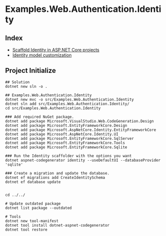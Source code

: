 # Examples.Web.Authentication.Identity

## Index

- [Scaffold Identity in ASP.NET Core projects](../../docs/auth/identity/identity_customization.md)
- [Identity model customization](../../docs/auth/identity/identity_customization.md)


## Project Initialize

```shell
## Solution
dotnet new sln -o .

## Examples.Web.Authentication.Identity
dotnet new mvc -o src/Examples.Web.Authentication.Identity
dotnet sln add src/Examples.Web.Authentication.Identity/
cd src/Examples.Web.Authentication.Identity

### Add required NuGet package.
dotnet add package Microsoft.VisualStudio.Web.CodeGeneration.Design
dotnet add package Microsoft.EntityFrameworkCore.Design
dotnet add package Microsoft.AspNetCore.Identity.EntityFrameworkCore
dotnet add package Microsoft.AspNetCore.Identity.UI
dotnet add package Microsoft.EntityFrameworkCore.SqlServer
dotnet add package Microsoft.EntityFrameworkCore.Tools
dotnet add package Microsoft.EntityFrameworkCore.Sqlite

### Run the Identity scaffolder with the options you want
dotnet aspnet-codegenerator identity --useDefaultUI --databaseProvider 'sqlite'

### Create a migration and update the database. 
dotnet ef migrations add CreateIdentitySchema
dotnet ef database update


cd ../../

# Update outdated package
dotnet list package --outdated

# Tools
dotnet new tool-manifest
dotnet tool install dotnet-aspnet-codegenerator
dotnet tool restore
```
